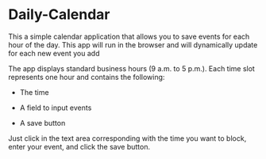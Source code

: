 # Daily-Calendar
This a simple calendar application that allows you to save events for each hour of the day. This app will run in the browser and will dynamically update for each new event you add

The app displays standard business hours (9 a.m. to 5 p.m.). Each time slot represents one hour and contains the following:

* The time

* A field to input events

* A save button

Just click in the text area corresponding with the time you want to block, enter your event, and click the save button. 